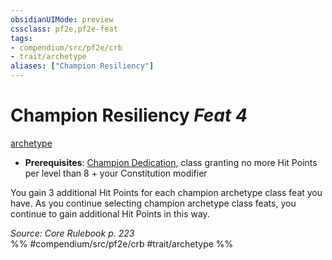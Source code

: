 ```yaml
---
obsidianUIMode: preview
cssclass: pf2e,pf2e-feat
tags:
- compendium/src/pf2e/crb
- trait/archetype
aliases: ["Champion Resiliency"]
---
```

# Champion Resiliency  *Feat 4*  
[archetype](/rules/traits/archetype.md)  

- **Prerequisites**: [Champion Dedication](/compendium/feats/champion-dedication.md), class granting no more Hit Points per level than 8 + your Constitution modifier

You gain 3 additional Hit Points for each champion archetype class feat you have. As you continue selecting champion archetype class feats, you continue to gain additional Hit Points in this way.

*Source: Core Rulebook p. 223*  
%% #compendium/src/pf2e/crb #trait/archetype %%